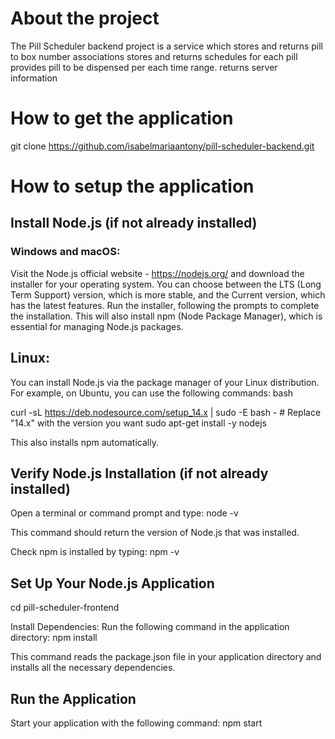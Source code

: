 # About the project
The Pill Scheduler backend project is a service which 
    stores and returns pill to box number associations
    stores and returns schedules for each pill
    provides pill to be dispensed per each time range.
    returns server information 

# How to get the application
git clone https://github.com/isabelmariaantony/pill-scheduler-backend.git

# How to setup the application

## Install Node.js (if not already installed)
### Windows and macOS:
Visit the Node.js official website  - https://nodejs.org/ and download the installer for your operating system. You can choose between the LTS (Long Term Support) version, which is more stable, and the Current version, which has the latest features.
Run the installer, following the prompts to complete the installation. This will also install npm (Node Package Manager), which is essential for managing Node.js packages.
## Linux:
You can install Node.js via the package manager of your Linux distribution. For example, on Ubuntu, you can use the following commands:
bash

curl -sL https://deb.nodesource.com/setup_14.x | sudo -E bash -  # Replace "14.x" with the version you want
sudo apt-get install -y nodejs

This also installs npm automatically.

## Verify Node.js Installation (if not already installed)

Open a terminal or command prompt and type:
node -v

This command should return the version of Node.js that was installed.

Check npm is installed by typing:
npm -v


## Set Up Your Node.js Application

cd pill-scheduler-frontend

Install Dependencies: Run the following command in the application directory:
npm install

This command reads the package.json file in your application directory and installs all the necessary dependencies.


## Run the Application
Start your application with the following command:
npm start
